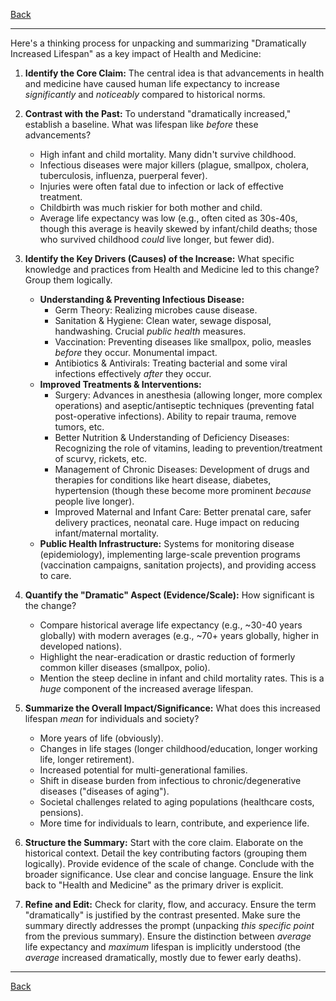 [Back](README.md)

---

Here's a thinking process for unpacking and summarizing "Dramatically Increased Lifespan" as a key impact of Health and Medicine:

1.  **Identify the Core Claim:** The central idea is that advancements in health and medicine have caused human life expectancy to increase *significantly* and *noticeably* compared to historical norms.

2.  **Contrast with the Past:** To understand "dramatically increased," establish a baseline. What was lifespan like *before* these advancements?
    *   High infant and child mortality. Many didn't survive childhood.
    *   Infectious diseases were major killers (plague, smallpox, cholera, tuberculosis, influenza, puerperal fever).
    *   Injuries were often fatal due to infection or lack of effective treatment.
    *   Childbirth was much riskier for both mother and child.
    *   Average life expectancy was low (e.g., often cited as 30s-40s, though this average is heavily skewed by infant/child deaths; those who survived childhood *could* live longer, but fewer did).

3.  **Identify the Key Drivers (Causes) of the Increase:** What specific knowledge and practices from Health and Medicine led to this change? Group them logically.
    *   **Understanding & Preventing Infectious Disease:**
        *   Germ Theory: Realizing microbes cause disease.
        *   Sanitation & Hygiene: Clean water, sewage disposal, handwashing. Crucial *public health* measures.
        *   Vaccination: Preventing diseases like smallpox, polio, measles *before* they occur. Monumental impact.
        *   Antibiotics & Antivirals: Treating bacterial and some viral infections effectively *after* they occur.
    *   **Improved Treatments & Interventions:**
        *   Surgery: Advances in anesthesia (allowing longer, more complex operations) and aseptic/antiseptic techniques (preventing fatal post-operative infections). Ability to repair trauma, remove tumors, etc.
        *   Better Nutrition & Understanding of Deficiency Diseases: Recognizing the role of vitamins, leading to prevention/treatment of scurvy, rickets, etc.
        *   Management of Chronic Diseases: Development of drugs and therapies for conditions like heart disease, diabetes, hypertension (though these become more prominent *because* people live longer).
        *   Improved Maternal and Infant Care: Better prenatal care, safer delivery practices, neonatal care. Huge impact on reducing infant/maternal mortality.
    *   **Public Health Infrastructure:** Systems for monitoring disease (epidemiology), implementing large-scale prevention programs (vaccination campaigns, sanitation projects), and providing access to care.

4.  **Quantify the "Dramatic" Aspect (Evidence/Scale):** How significant is the change?
    *   Compare historical average life expectancy (e.g., ~30-40 years globally) with modern averages (e.g., ~70+ years globally, higher in developed nations).
    *   Highlight the near-eradication or drastic reduction of formerly common killer diseases (smallpox, polio).
    *   Mention the steep decline in infant and child mortality rates. This is a *huge* component of the increased average lifespan.

5.  **Summarize the Overall Impact/Significance:** What does this increased lifespan *mean* for individuals and society?
    *   More years of life (obviously).
    *   Changes in life stages (longer childhood/education, longer working life, longer retirement).
    *   Increased potential for multi-generational families.
    *   Shift in disease burden from infectious to chronic/degenerative diseases ("diseases of aging").
    *   Societal challenges related to aging populations (healthcare costs, pensions).
    *   More time for individuals to learn, contribute, and experience life.

6.  **Structure the Summary:** Start with the core claim. Elaborate on the historical context. Detail the key contributing factors (grouping them logically). Provide evidence of the scale of change. Conclude with the broader significance. Use clear and concise language. Ensure the link back to "Health and Medicine" as the primary driver is explicit.

7.  **Refine and Edit:** Check for clarity, flow, and accuracy. Ensure the term "dramatically" is justified by the contrast presented. Make sure the summary directly addresses the prompt (unpacking *this specific point* from the previous summary). Ensure the distinction between *average* life expectancy and *maximum* lifespan is implicitly understood (the *average* increased dramatically, mostly due to fewer early deaths).

---

[Back](README.md)
